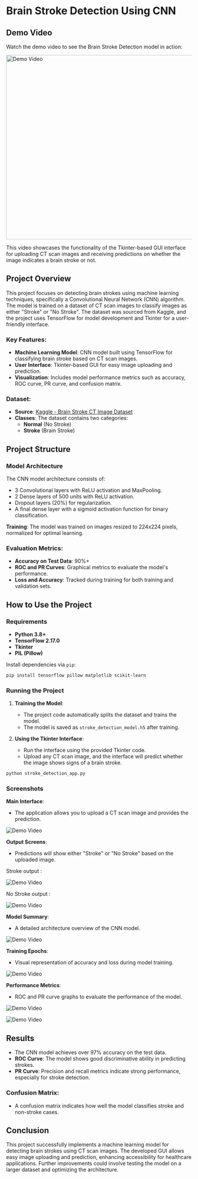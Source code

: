 # Brain Stroke Detection Using CNN 

## Demo Video

Watch the demo video to see the Brain Stroke Detection model in action:

<img src="img/Demo.gif" alt="Demo Video" width="800" height="500"/>

This video showcases the functionality of the Tkinter-based GUI interface for uploading CT scan images and receiving predictions on whether the image indicates a brain stroke or not.

## Project Overview

This project focuses on detecting brain strokes using machine learning techniques, specifically a Convolutional Neural Network (CNN) algorithm. The model is trained on a dataset of CT scan images to classify images as either "Stroke" or "No Stroke". The dataset was sourced from Kaggle, and the project uses TensorFlow for model development and Tkinter for a user-friendly interface.

### Key Features:
- **Machine Learning Model**: CNN model built using TensorFlow for classifying brain stroke based on CT scan images.
- **User Interface**: Tkinter-based GUI for easy image uploading and prediction.
- **Visualization**: Includes model performance metrics such as accuracy, ROC curve, PR curve, and confusion matrix.

### Dataset:
- **Source**: [Kaggle - Brain Stroke CT Image Dataset](https://www.kaggle.com/datasets/afridirahman/brain-stroke-ct-image-dataset)
- **Classes**: The dataset contains two categories:
  - **Normal** (No Stroke)
  - **Stroke** (Brain Stroke)

## Project Structure

### Model Architecture

The CNN model architecture consists of:
- 3 Convolutional layers with ReLU activation and MaxPooling.
- 2 Dense layers of 500 units with ReLU activation.
- Dropout layers (20%) for regularization.
- A final dense layer with a sigmoid activation function for binary classification.

**Training**: The model was trained on images resized to 224x224 pixels, normalized for optimal learning.

### Evaluation Metrics:

- **Accuracy on Test Data**: 90%+
- **ROC and PR Curves**: Graphical metrics to evaluate the model's performance.
- **Loss and Accuracy**: Tracked during training for both training and validation sets.

## How to Use the Project

### Requirements

- **Python 3.8+**
- **TensorFlow 2.17.0**
- **Tkinter**
- **PIL (Pillow)**

Install dependencies via `pip`:
```bash
pip install tensorflow pillow matplotlib scikit-learn
```

### Running the Project

1. **Training the Model**:
   - The project code automatically splits the dataset and trains the model.
   - The model is saved as `stroke_detection_model.h5` after training.

2. **Using the Tkinter Interface**:
   - Run the interface using the provided Tkinter code.
   - Upload any CT scan image, and the interface will predict whether the image shows signs of a brain stroke.

```bash
python stroke_detection_app.py
```

### Screenshots

**Main Interface**:
- The application allows you to upload a CT scan image and provides the prediction.
  
![Demo Video](img/DragAndDropDown.jpg)

**Output Screens**:
- Predictions will show either "Stroke" or "No Stroke" based on the uploaded image.

Stroke output :

![Demo Video](img/StrokeImage.jpg)

No Stroke output :

![Demo Video](img/NoStrokeImage.jpg)

**Model Summary**:
- A detailed architecture overview of the CNN model.

![Demo Video](img/ModelDescription.jpg)

**Training Epochs**:
- Visual representation of accuracy and loss during model training.

![Demo Video](img/EpochOutputs.jpg)

**Performance Metrics**:
- ROC and PR curve graphs to evaluate the performance of the model.

![Demo Video](img/ROCCUrve.jpg)

![Demo Video](img/PRCurve.jpg)

## Results

- The CNN model achieves over 97% accuracy on the test data.
- **ROC Curve**: The model shows good discriminative ability in predicting strokes.
- **PR Curve**: Precision and recall metrics indicate strong performance, especially for stroke detection.
  
### Confusion Matrix:
- A confusion matrix indicates how well the model classifies stroke and non-stroke cases.

## Conclusion

This project successfully implements a machine learning model for detecting brain strokes using CT scan images. The developed GUI allows easy image uploading and prediction, enhancing accessibility for healthcare applications. Further improvements could involve testing the model on a larger dataset and optimizing the architecture.
